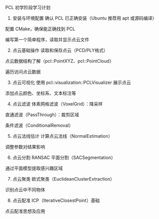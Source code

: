 PCL 初学阶段学习计划
1. 安装与环境配置
确认 PCL 已正确安装（Ubuntu 推荐用 apt 或源码编译）

配置 CMake，确保能正确找到 PCL

编写第一个简单程序，读取并显示点云文件

2. 点云基础操作
读取和保存点云（PCD/PLY格式）

点云数据结构了解（pcl::PointXYZ、pcl::PointCloud）

遍历访问点云数据

3. 点云可视化
使用 pcl::visualization::PCLVisualizer 展示点云

添加点云颜色、坐标系、文本标注等

4. 点云滤波
体素网格滤波（VoxelGrid）：降采样

直通滤波（PassThrough）：裁剪区域

条件滤波（ConditionalRemoval）

5. 点云法线估计
计算点云法线（NormalEstimation）

调整参数对结果影响

6. 点云分割
RANSAC 平面分割（SACSegmentation）

通过平面模型提取感兴趣区域

7. 点云聚类
欧式聚类（EuclideanClusterExtraction）

识别点云中不同物体

8. 点云配准
ICP（IterativeClosestPoint）基础

点云配准思想及应用